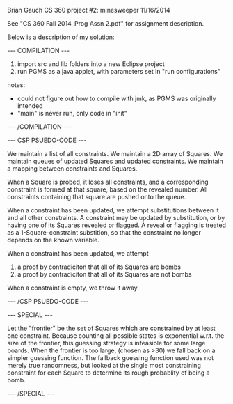 Brian Gauch
CS 360
project #2: minesweeper
11/16/2014

See "CS 360 Fall 2014_Prog Assn 2.pdf" for assignment description.

Below is a description of my solution:

--- COMPILATION ---

1) import src and lib folders into a new Eclipse project
2) run PGMS as a java applet, with parameters set in "run configurations"

notes:
- could not figure out how to compile with jmk, as PGMS was originally intended
- "main" is never run, only code in "init"

--- /COMPILATION ---

--- CSP PSUEDO-CODE ---

We maintain a list of all constraints.
We maintain a 2D array of Squares.
We maintain queues of updated Squares and updated constraints.
We maintain a mapping between constraints and Squares.

When a Square is probed, it loses all constraints,
and a corresponding constraint is formed at that square, based on the revealed number.
All constraints containing that square are pushed onto the queue.

When a constraint has been updated, we attempt substitutions between it and all other constraints.
A constraint may be updated by substitution, or by having one of its Squares revealed or flagged.
A reveal or flagging is treated as a 1-Square-constraint substition, so that the constraint no longer
depends on the known variable.

When a constraint has been updated, we attempt 
1) a proof by contradiciton that all of its Squares are bombs
2) a proof by contradiciton that all of its Squares are not bombs

When a constraint is empty, we throw it away.

--- /CSP PSUEDO-CODE ---

--- SPECIAL ---

Let the "frontier" be the set of Squares which are constrained by at least one constraint.
Because counting all possible states is exponential w.r.t. the size of the frontier,
this guessing strategy is infeasible for some large boards.
When the frontier is too large, (chosen as  >30) we fall back on a simpler guessing function.
The fallback guessing function used was not merely true randomness, but looked at the single
most constraining constraint for each Square to determine its rough probablity of being a bomb.

--- /SPECIAL ---
